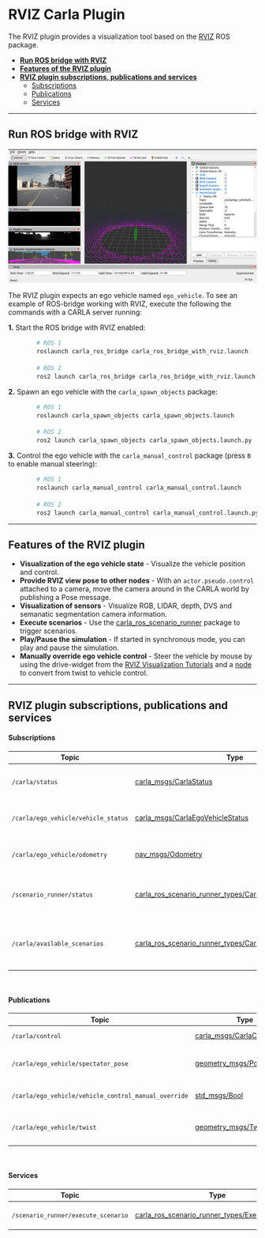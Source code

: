 # RVIZ Carla Plugin

The RVIZ plugin provides a visualization tool based on the [RVIZ](https://wiki.ros.org/rviz) ROS package.

- [__Run ROS bridge with RVIZ__](#run-ros-bridge-with-rviz)
- [__Features of the RVIZ plugin__](#features-of-the-rviz-plugin)
- [__RVIZ plugin subscriptions, publications and services__](#rviz-plugin-subscriptions-publications-and-services)
    - [Subscriptions](#subscriptions)
    - [Publications](#publications)
    - [Services](#services)

---

## Run ROS bridge with RVIZ

![ros_rviz](images/ros_rviz.png)

The RVIZ plugin expects an ego vehicle named `ego_vehicle`. To see an example of ROS-bridge working with RVIZ, execute the following the commands with a CARLA server running:

__1.__ Start the ROS bridge with RVIZ enabled:

```sh
        # ROS 1
        roslaunch carla_ros_bridge carla_ros_bridge_with_rviz.launch

        # ROS 2
        ros2 launch carla_ros_bridge carla_ros_bridge_with_rviz.launch.py
```

__2.__ Spawn an ego vehicle with the `carla_spawn_objects` package:

```sh
        # ROS 1
        roslaunch carla_spawn_objects carla_spawn_objects.launch

        # ROS 2
        ros2 launch carla_spawn_objects carla_spawn_objects.launch.py
```

__3.__ Control the ego vehicle with the `carla_manual_control` package (press `B` to enable manual steering):

```sh
        # ROS 1
        roslaunch carla_manual_control carla_manual_control.launch

        # ROS 2
        ros2 launch carla_manual_control carla_manual_control.launch.py
```

---

## Features of the RVIZ plugin

- __Visualization of the ego vehicle state__ - Visualize the vehicle position and control.
- __Provide RVIZ view pose to other nodes__ - With an `actor.pseudo.control` attached to a camera, move the camera around in the CARLA world by publishing a Pose message.
- __Visualization of sensors__ - Visualize RGB, LIDAR, depth, DVS and semanatic segmentation camera information.
- __Execute scenarios__ - Use the [carla_ros_scenario_runner](https://github.com/carla-simulator/ros-bridge/blob/master/carla_ros_scenario_runner) package to trigger scenarios.
- __Play/Pause the simulation__ - If started in synchronous mode, you can play and pause the simulation.
- __Manually override ego vehicle control__ - Steer the vehicle by mouse by using the drive-widget from the [RVIZ Visualization Tutorials](https://github.com/ros-visualization/visualization_tutorials) and a [node](https://github.com/carla-simulator/ros-bridge/blob/master/carla_twist_to_control) to convert from twist to vehicle control.

---

## RVIZ plugin subscriptions, publications and services

#### Subscriptions

| Topic | Type | Description |
|-------|------|-------------|
| `/carla/status` | [carla_msgs/CarlaStatus](ros_msgs.md#carlastatusmsg) | Read the current status of CARLA |
| `/carla/ego_vehicle/vehicle_status` | [carla_msgs/CarlaEgoVehicleStatus](ros_msgs.md#carlaegovehiclestatusmsg) | Display the current state of the ego vehicle |
| `/carla/ego_vehicle/odometry` | [nav_msgs/Odometry](https://docs.ros.org/en/api/nav_msgs/html/msg/Odometry.html) | Display the current pose of the ego vehicle |
| `/scenario_runner/status` | [carla_ros_scenario_runner_types/CarlaScenarioRunnerStatus](ros_msgs.md#carlascenariorunnerstatusmsg) | Visualize the scenario runner status |
| `/carla/available_scenarios` | [carla_ros_scenario_runner_types/CarlaScenarioList](ros_msgs.md#carlascenariolistmsg) | Provides a list of scenarios to execute (disabled in combo box)|

<br>

#### Publications

| Topic | Type | Description |
|-------|------|-------------|
| `/carla/control` | [carla_msgs/CarlaControl](ros_msgs.md#carlacontrolmsg) | Play/pause/step CARLA |
| `/carla/ego_vehicle/spectator_pose` | [geometry_msgs/PoseStamped](https://docs.ros.org/en/api/geometry_msgs/html/msg/PoseStamped.html) | Publish the current pose of the RVIZ camera view |
| `/carla/ego_vehicle/vehicle_control_manual_override` | [std_msgs/Bool](https://docs.ros.org/en/api/std_msgs/html/msg/Bool.html) | Enable/disable vehicle control override |
| `/carla/ego_vehicle/twist` | [geometry_msgs/Twist](https://docs.ros.org/en/api/geometry_msgs/html/msg/Twist.html) | The twist command, created via mouse |

<br>

#### Services

| Topic | Type | Description |
|-------|------|-------------|
| `/scenario_runner/execute_scenario` | [carla_ros_scenario_runner_types/ExecuteScenario](https://github.com/carla-simulator/ros-bridge/blob/master/carla_ros_scenario_runner_types/srv/ExecuteScenario.srv) | Execute the selected scenario |

<br>
